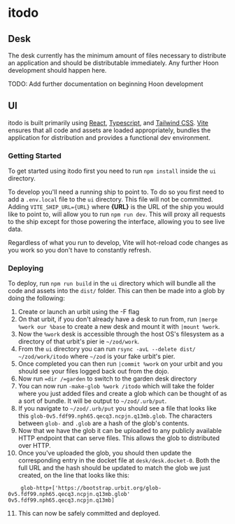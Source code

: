 # itodo

## Desk

The desk currently has the minimum amount of files necessary to distribute an application and should be distributable immediately. Any further Hoon development should happen here.

TODO: Add further documentation on beginning Hoon development

## UI

itodo is built primarily using [React], [Typescript], and [Tailwind CSS]. [Vite] ensures that all code and assets are loaded appropriately, bundles the application for distribution and provides a functional dev environment.

### Getting Started

To get started using itodo first you need to run `npm install` inside the `ui` directory.

To develop you'll need a running ship to point to. To do so you first need to add a `.env.local` file to the `ui` directory. This file will not be committed. Adding `VITE_SHIP_URL={URL}` where **{URL}** is the URL of the ship you would like to point to, will allow you to run `npm run dev`. This will proxy all requests to the ship except for those powering the interface, allowing you to see live data.

Regardless of what you run to develop, Vite will hot-reload code changes as you work so you don't have to constantly refresh.

### Deploying

To deploy, run `npm run build` in the `ui` directory which will bundle all the code and assets into the `dist/` folder. This can then be made into a glob by doing the following:

1. Create or launch an urbit using the -F flag
2. On that urbit, if you don't already have a desk to run from, run `|merge %work our %base` to create a new desk and mount it with `|mount %work`.
3. Now the `%work` desk is accessible through the host OS's filesystem as a directory of that urbit's pier ie `~/zod/work`.
4. From the `ui` directory you can run `rsync -avL --delete dist/ ~/zod/work/itodo` where `~/zod` is your fake urbit's pier.
5. Once completed you can then run `|commit %work` on your urbit and you should see your files logged back out from the dojo.
6. Now run `=dir /=garden` to switch to the garden desk directory
7. You can now run `-make-glob %work /itodo` which will take the folder where you just added files and create a glob which can be thought of as a sort of bundle. It will be output to `~/zod/.urb/put`.
8. If you navigate to `~/zod/.urb/put` you should see a file that looks like this `glob-0v5.fdf99.nph65.qecq3.ncpjn.q13mb.glob`. The characters between `glob-` and `.glob` are a hash of the glob's contents.
9. Now that we have the glob it can be uploaded to any publicly available HTTP endpoint that can serve files. This allows the glob to distributed over HTTP.
10. Once you've uploaded the glob, you should then update the corresponding entry in the docket file at `desk/desk.docket-0`. Both the full URL and the hash should be updated to match the glob we just created, on the line that looks like this:

```hoon
    glob-http+['https://bootstrap.urbit.org/glob-0v5.fdf99.nph65.qecq3.ncpjn.q13mb.glob' 0v5.fdf99.nph65.qecq3.ncpjn.q13mb]
```

11. This can now be safely committed and deployed.

[react]: https://reactjs.org/
[typescript]: https://www.typescriptlang.org/
[tailwind css]: https://tailwindcss.com/
[vite]: https://vitejs.dev/
